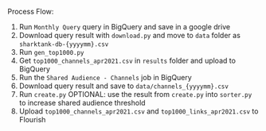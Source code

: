 Process Flow:
1. Run `Monthly Query` query in BigQuery and save in a google drive
2. Download query result with `download.py` and move to `data` folder as `sharktank-db-{yyyymm}.csv`
3. Run `gen_top1000.py`
4. Get `top1000_channels_apr2021.csv` in `results` folder and upload to BigQuery
5. Run the `Shared Audience - Channels` job in BigQuery
6. Download query result and save to `data/channels_{yyyymm}.csv`
7. Run `create.py`
    OPTIONAL: use the result from `create.py` into `sorter.py` to increase shared audience threshold
8. Upload `top1000_channels_apr2021.csv` and `top1000_links_apr2021.csv` to Flourish